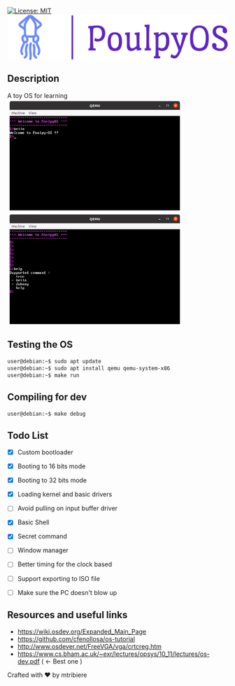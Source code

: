[![License: MIT](https://img.shields.io/badge/License-MIT-yellow.svg)](https://opensource.org/licenses/MIT) <br>
<img align="middle" src="pic/logo_large.png" width="800"> <br>

## Description
A toy OS for learning <br>
<img align="middle" src="pic/pic1.png" width="400"> <img align="middle" src="pic/pic2.png" width="400">


## Testing the OS
```console
user@debian:~$ sudo apt update
user@debian:~$ sudo apt install qemu qemu-system-x86
user@debian:~$ make run
```
  
## Compiling for dev
```console
user@debian:~$ make debug
```


## Todo List
- [X] Custom bootloader
- [x] Booting to 16 bits mode
- [x] Booting to 32 bits mode
- [x] Loading kernel and basic drivers
- [ ] Avoid pulling on input buffer driver
- [x] Basic Shell
- [x] Secret command
- [ ] Window manager
- [ ] Better timing for the clock based
- [ ] Support exporting to ISO file
- [ ] Make sure the PC doesn't blow up


## Resources and useful links
- https://wiki.osdev.org/Expanded_Main_Page
- https://github.com/cfenollosa/os-tutorial
- http://www.osdever.net/FreeVGA/vga/crtcreg.htm
- https://www.cs.bham.ac.uk/~exr/lectures/opsys/10_11/lectures/os-dev.pdf ( <- Best one )


Crafted with :heart: by mtribiere
